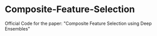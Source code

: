 # Composite-Feature-Selection
Official Code for the paper: "Composite Feature Selection using Deep Ensembles"
